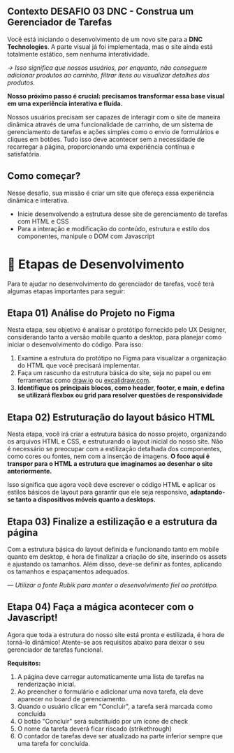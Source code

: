 ## Contexto DESAFIO 03 DNC - Construa um Gerenciador de Tarefas

Você está iniciando o desenvolvimento de um novo site para a **DNC Technologies**. A parte visual já foi implementada, mas o site ainda está totalmente estático, sem nenhuma interatividade.

*→ Isso significa que nossos usuários, por enquanto, não conseguem adicionar produtos ao carrinho, filtrar itens ou visualizar detalhes dos produtos.*

**Nosso próximo passo é crucial: precisamos transformar essa base visual em uma experiência interativa e fluída.**

Nossos usuários precisam ser capazes de interagir com o site de maneira dinâmica através de uma funcionalidade de carrinho, de um sistema de gerenciamento de tarefas e ações simples como o envio de formulários e cliques em botões. Tudo isso deve acontecer sem a necessidade de recarregar a página, proporcionando uma experiência contínua e satisfatória.

## Como começar?

Nesse desafio, sua missão é criar um site que ofereça essa experiência dinâmica e interativa. 

- Inicie desenvolvendo a estrutura desse site de gerenciamento de tarefas com HTML e CSS
- Para a interação e modificação do conteúdo, estrutura e estilo dos componentes, manipule o DOM com Javascript

# 🎯 Etapas de Desenvolvimento

Para te ajudar no desenvolvimento do gerenciador de tarefas, você terá algumas etapas importantes para seguir:

##

## **Etapa 01) Análise do Projeto no Figma**

Nesta etapa, seu objetivo é analisar o protótipo fornecido pelo UX Designer, considerando tanto a versão mobile quanto a desktop, para planejar como iniciar o desenvolvimento do código. Para isso:

1. Examine a estrutura do protótipo no Figma para visualizar a organização do HTML que você precisará implementar.
2. Faça um rascunho da estrutura básica do site, seja no papel ou em ferramentas como [draw.io](http://draw.io/) ou [excalidraw.com](http://excalidraw.com/). 
3. **Identifique os principais blocos, como header, footer, e main, e defina se utilizará flexbox ou grid para resolver questões de responsividade**

## **Etapa 02) Estruturação do layout básico HTML**

Nesta etapa, você irá criar a estrutura básica do nosso projeto, organizando os arquivos HTML e CSS, e estruturando o layout inicial do nosso site. Não é necessário se preocupar com a estilização detalhada dos componentes, como cores ou fontes, nem com a inserção de imagens. **O foco aqui é transpor para o HTML a estrutura que imaginamos ao desenhar o site anteriormente.**

Isso significa que agora você deve escrever o código HTML e aplicar os estilos básicos de layout para garantir que ele seja responsivo, **adaptando-se tanto a dispositivos móveis quanto a desktops.**

## **Etapa 03) Finalize a estilização e a estrutura da página**

Com a estrutura básica do layout definida e funcionando tanto em mobile quanto em desktop, é hora de finalizar a criação do site, inserindo os assets e ajustando os tamanhos. Além disso, deve-se definir as fontes, aplicando os tamanhos e espaçamentos adequados.

*— Utilizar a fonte Rubik para manter o desenvolvimento fiel ao protótipo.*

## **Etapa 04) Faça a mágica acontecer com o Javascript!**

Agora que toda a estrutura do nosso site está pronta e estilizada, é hora de torná-lo dinâmico! Atente-se aos requisitos abaixo para deixar o seu gerenciador de tarefas funcional.

**Requisitos:**

1. A página deve carregar automaticamente uma lista de tarefas na renderização inicial.
2. Ao preencher o formulário e adicionar uma nova tarefa, ela deve aparecer no board de gerenciamento. 
3. Quando o usuário clicar em "Concluir", a tarefa será marcada como concluída
4. O botão "Concluir" será substituído por um ícone de check
5. O nome da tarefa deverá ficar riscado (strikethrough)
6. O contador de tarefas deve ser atualizado na parte inferior sempre que uma tarefa for concluída.